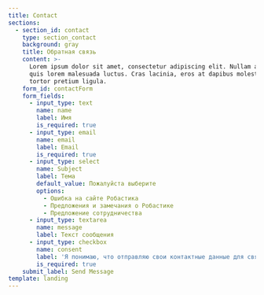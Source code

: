 ```yaml
---
title: Contact
sections:
  - section_id: contact
    type: section_contact
    background: gray
    title: Обратная связь
    content: >-
      Lorem ipsum dolor sit amet, consectetur adipiscing elit. Nullam a metus
      quis lorem malesuada luctus. Cras lacinia, eros at dapibus molestie, risus
      tortor pretium ligula.
    form_id: contactForm
    form_fields:
      - input_type: text
        name: name
        label: Имя
        is_required: true
      - input_type: email
        name: email
        label: Email
        is_required: true
      - input_type: select
        name: Subject
        label: Тема
        default_value: Пожалуйста выберите
        options:
          - Ошибка на сайте Робастика
          - Предложения и замечания о Робастике
          - Предложение сотрудничества
      - input_type: textarea
        name: message
        label: Текст сообщения
      - input_type: checkbox
        name: consent
        label: 'Я понимаю, что отправляю свои контактные данные для связи со мной.'
        is_required: true
    submit_label: Send Message
template: landing
---
```

